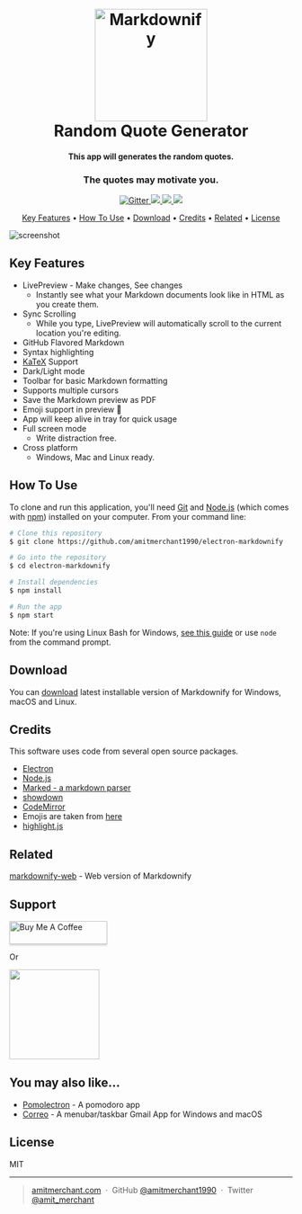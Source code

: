 <h1 align="center">
	<br>
	<a href="http://www.amitmerchant.com/electron-markdownify">
		<img src="https://raw.githubusercontent.com/amitmerchant1990/electron-markdownify/master/app/img/markdownify.png" alt="Markdownify" width="200">
	</a>
	<br>
	Random Quote Generator
	<br>
</h1>

<h4 align="center">
	This app will generates the random quotes.
</h4>


<h3 align="center">
	The quotes may motivate you.
</h3>

<p align="center">
	<a href="https://badge.fury.io/js/electron-markdownify">
		<img src="https://badge.fury.io/js/electron-markdownify.svg" alt="Gitter">
	</a>
	<a href="https://gitter.im/amitmerchant1990/electron-markdownify">
		<img src="https://badges.gitter.im/amitmerchant1990/electron-markdownify.svg">
	</a>
	<a href="https://saythanks.io/to/amitmerchant1990">
		<img src="https://img.shields.io/badge/SayThanks.io-%E2%98%BC-1EAEDB.svg">
	</a>
	<a href="https://www.paypal.me/AmitMerchant">
		<img src="https://img.shields.io/badge/$-donate-ff69b4.svg?maxAge=2592000&amp;style=flat">
	</a>
</p>

<p align="center">
	<a href="#key-features">Key Features</a> •
	<a href="#how-to-use">How To Use</a> •
	<a href="#download">Download</a> •
	<a href="#credits">Credits</a> •
	<a href="#related">Related</a> •
	<a href="#license">License</a>
</p>

![screenshot](https://raw.githubusercontent.com/imronreviady/Random-Quote-Generator/readme-rebuild/img/screenshoot.png)

## Key Features

* LivePreview - Make changes, See changes
  - Instantly see what your Markdown documents look like in HTML as you create them.
* Sync Scrolling
  - While you type, LivePreview will automatically scroll to the current location you're editing.
* GitHub Flavored Markdown  
* Syntax highlighting
* [KaTeX](https://khan.github.io/KaTeX/) Support
* Dark/Light mode
* Toolbar for basic Markdown formatting
* Supports multiple cursors
* Save the Markdown preview as PDF
* Emoji support in preview :tada:
* App will keep alive in tray for quick usage
* Full screen mode
  - Write distraction free.
* Cross platform
  - Windows, Mac and Linux ready.

## How To Use

To clone and run this application, you'll need [Git](https://git-scm.com) and [Node.js](https://nodejs.org/en/download/) (which comes with [npm](http://npmjs.com)) installed on your computer. From your command line:

```bash
# Clone this repository
$ git clone https://github.com/amitmerchant1990/electron-markdownify

# Go into the repository
$ cd electron-markdownify

# Install dependencies
$ npm install

# Run the app
$ npm start
```

Note: If you're using Linux Bash for Windows, [see this guide](https://www.howtogeek.com/261575/how-to-run-graphical-linux-desktop-applications-from-windows-10s-bash-shell/) or use `node` from the command prompt.


## Download

You can [download](https://github.com/amitmerchant1990/electron-markdownify/releases/tag/v1.2.0) latest installable version of Markdownify for Windows, macOS and Linux.

## Credits

This software uses code from several open source packages.

- [Electron](http://electron.atom.io/)
- [Node.js](https://nodejs.org/)
- [Marked - a markdown parser](https://github.com/chjj/marked)
- [showdown](http://showdownjs.github.io/showdown/)
- [CodeMirror](http://codemirror.net/)
- Emojis are taken from [here](https://github.com/arvida/emoji-cheat-sheet.com)
- [highlight.js](https://highlightjs.org/)

## Related

[markdownify-web](https://github.com/amitmerchant1990/markdownify-web) - Web version of Markdownify

## Support

<a href="https://www.buymeacoffee.com/5Zn8Xh3l9" target="_blank"><img src="https://www.buymeacoffee.com/assets/img/custom_images/purple_img.png" alt="Buy Me A Coffee" style="height: 41px !important;width: 174px !important;box-shadow: 0px 3px 2px 0px rgba(190, 190, 190, 0.5) !important;-webkit-box-shadow: 0px 3px 2px 0px rgba(190, 190, 190, 0.5) !important;" ></a>

<p>Or</p> 

<a href="https://www.patreon.com/amitmerchant">
	<img src="https://c5.patreon.com/external/logo/become_a_patron_button@2x.png" width="160">
</a>

## You may also like...

- [Pomolectron](https://github.com/amitmerchant1990/pomolectron) - A pomodoro app
- [Correo](https://github.com/amitmerchant1990/correo) - A menubar/taskbar Gmail App for Windows and macOS

## License

MIT

---

> [amitmerchant.com](https://www.amitmerchant.com) &nbsp;&middot;&nbsp;
> GitHub [@amitmerchant1990](https://github.com/amitmerchant1990) &nbsp;&middot;&nbsp;
> Twitter [@amit_merchant](https://twitter.com/amit_merchant)
